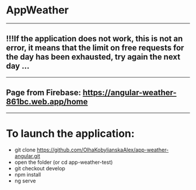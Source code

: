 # AppWeather
<hr>

## !!!If the application does not work, this is not an error, it means that the limit on free requests for the day has been exhausted, try again the next day ...
<hr>

## Page from Firebase: https://angular-weather-861bc.web.app/home
<hr>

# To launch the application:

- git clone https://github.com/OlhaKobylianskaAlex/app-weather-angular.git
- open the folder (or cd app-weather-test)
- git checkout develop
- npm install
- ng serve
